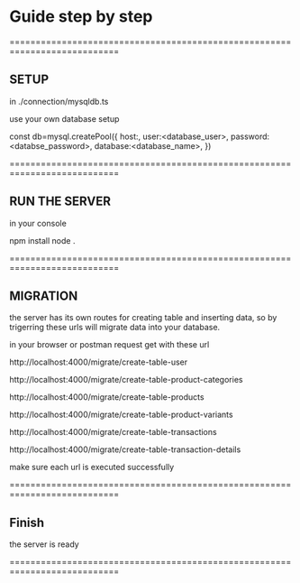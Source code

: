 

# Guide step by step



===========================================================================

## SETUP

in ./connection/mysqldb.ts

use your own database setup

const db=mysql.createPool({
    host:<localhost>,
    user:<database_user>,
    password:<databse_password>,
    database:<database_name>,
})

===========================================================================

## RUN THE SERVER

in your console

npm install
node .

===========================================================================

## MIGRATION

the server has its own routes for creating table and inserting data, so by trigerring these urls will migrate data into your database.


in your browser or postman request get with these url


http://localhost:4000/migrate/create-table-user

http://localhost:4000/migrate/create-table-product-categories

http://localhost:4000/migrate/create-table-products

http://localhost:4000/migrate/create-table-product-variants

http://localhost:4000/migrate/create-table-transactions

http://localhost:4000/migrate/create-table-transaction-details



make sure each url is executed successfully


===========================================================================


## Finish

the server is ready



===========================================================================






